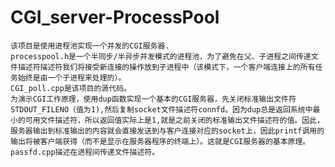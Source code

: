 # CGI_server-ProcessPool
						
	该项目是使用进程池实现一个并发的CGI服务器.		
	processpool.h是一个半同步/半异步并发模式的进程池，为了避免在父、子进程之间传递文件描述符描述符我们将接受新连接的操作放到子进程中（该模式下，一个客户端连接上的所有任务始终是由一个子进程来处理的）。		
	CGI_poll.cpp是该项目的源代码。		
	为演示CGI工作原理，使用dup函数实现一个基本的CGI服务器，先关闭标准输出文件符STDOUT_FILENO（值为1),然后复制socket文件描述符connfd。因为dup总是返回系统中最小的可用文件描述符，所以返回值实际上是1,就是之前关闭的标准输出文件描述符的值。因此，服务器输出到标准输出的内容就会直接发送到与客户连接对应的socket上，因此printf调用的输出将被客户端获得（而不是显示在服务器程序的终端上）。这就是CGI服务器的基本原理。		
	passfd.cpp描述在进程间传递文件描述符。
